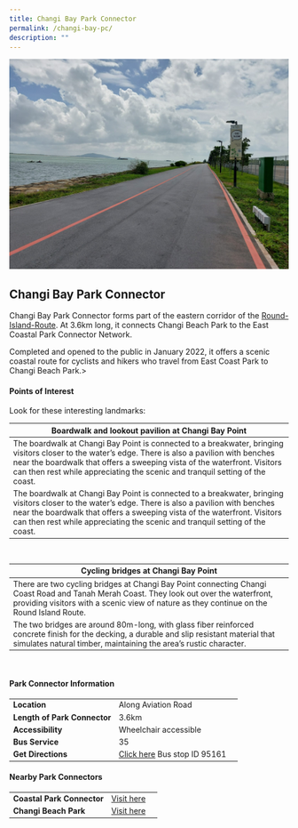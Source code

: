 ```yaml
---
title: Changi Bay Park Connector
permalink: /changi-bay-pc/
description: ""
---
```

![Changi Bay Park Connector](/images/1692771506715.jpg)


## Changi Bay Park Connector

Changi Bay Park Connector forms part of the eastern corridor of the&nbsp;[Round-Island-Route](https://pcn.nparks.gov.sg/know-our-pcn/rir/). At 3.6km long, it connects Changi Beach Park to the East Coastal Park Connector Network.

Completed and opened to the public in January 2022, it offers a scenic coastal route for cyclists and hikers who travel from East Coast Park to Changi Beach Park.&gt;


#### Points of Interest
Look for these interesting landmarks:

| Boardwalk and lookout pavilion at Changi Bay Point | 
| -------- | 
| The boardwalk at Changi Bay Point is connected to a breakwater, bringing visitors closer to the water’s edge. There is also a pavilion with benches near the boardwalk that offers a sweeping vista of the waterfront. Visitors can then rest while appreciating the scenic and tranquil setting of the coast. 
The boardwalk at Changi Bay Point is connected to a breakwater, bringing visitors closer to the water’s edge. There is also a pavilion with benches near the boardwalk that offers a sweeping vista of the waterfront. Visitors can then rest while appreciating the scenic and tranquil setting of the coast. | 

<br>

| Cycling bridges at Changi Bay Point |
| -------- | 
| There are two cycling bridges at Changi Bay Point connecting Changi Coast Road and Tanah Merah Coast. They look out over the waterfront, providing visitors with a scenic view of nature as they continue on the Round Island Route. <br> 
The two bridges are around 80m-long, with glass fiber reinforced concrete finish for the decking, a durable and slip resistant material that simulates natural timber, maintaining the area’s rustic character. |

<br>

#### Park Connector Information

|  |  |  |
| -------- | -------- | -------- |
| **Location** | Along Aviation Road|  |
| **Length of Park Connector** | 3.6km   |  |
| **Accessibility** | Wheelchair accessible | |
| **Bus Service** | 35 | |
| **Get Directions** |[Click here](https://www.onemap.gov.sg/v2/?lat=1.3706926&amp;lng=104.005444) Bus stop ID 95161| |



#### Nearby Park Connectors

|   |  |  |
| -------- | -------- | -------- |
| **Coastal Park Connector** | [Visit here](pcn.gov.sg/coastal-pc) | |
| **Changi Beach Park** | [Visit here](https://www.nparks.gov.sg/gardens-parks-and-nature/parks-and-nature-reserves/changi-beach-park) | |